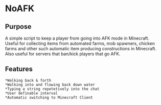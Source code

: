 NoAFK
=====
Purpose
-------
A simple script to keep a player from going into AFK mode in Minecraft. Useful for collecting items from automated farms, mob spawners, chicken farms and other such automatic item producing constructions in Minecraft. Also useful for servers that ban/kick players that go AFK.

Features
--------
    *Walking back & forth
    *Walking into and flowing back down water
    *Typing a string repetetively into the chat
    *User definable interval
    *Automatic switching to Minecraft Client
